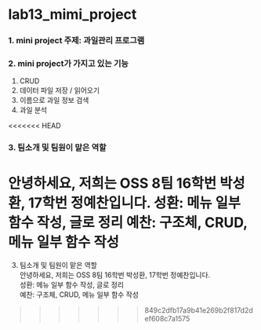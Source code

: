 # lab13_mimi_project

### 1. mini project 주제: 과일관리 프로그램

### 2. mini project가 가지고 있는 기능
1) CRUD
2) 데이터 파일 저장 / 읽어오기
3) 이름으로 과일 정보 검색
4) 과일 분석

<<<<<<< HEAD
### 3. 팀소개 및 팀원이 맡은 역할

안녕하세요, 저희는 OSS 8팀 16학번 박성환, 17학번 정예찬입니다.
성환: 메뉴 일부 함수 작성, 글로 정리
예찬: 구조체, CRUD, 메뉴 일부 함수 작성
=======
3. 팀소개 및 팀원이 맡은 역할  
안녕하세요, 저희는 OSS 8팀 16학번 박성환, 17학번 정예찬입니다.  
성환: 메뉴 일부 함수 작성, 글로 정리  
예찬: 구조체, CRUD, 메뉴 일부 함수 작성  
>>>>>>> 849c2dfb17a9b41e269b2f817d2def608c7a1575
